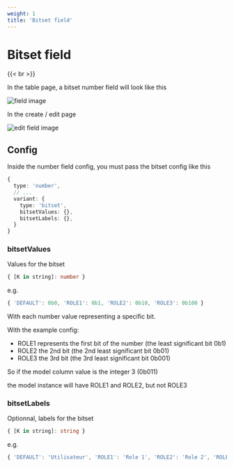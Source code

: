 ```yaml
---
weight: 1
title: 'Bitset field'
---
```


# Bitset field

{{< br >}}

In the table page, a bitset number field will look like this

![field image](/adomin/images/models/number/table_bitset.png)

In the create / edit page

![edit field image](/adomin/images/models/number/bitset.png)

## Config

Inside the number field config, you must pass the bitset config like this

```ts
{
  type: 'number',
  // ...
  variant: {
    type: 'bitset',
    bitsetValues: {},
    bitsetLabels: {},
  }
}
```

### bitsetValues

Values for the bitset

```ts
{ [K in string]: number }
```

e.g.

```ts
{ 'DEFAULT': 0b0, 'ROLE1': 0b1, 'ROLE2': 0b10, 'ROLE3': 0b100 }
```

With each number value representing a specific bit.

With the example config:

- ROLE1 represents the first bit of the number (the least significant bit 0b1)
- ROLE2 the 2nd bit (the 2nd least significant bit 0b01)
- ROLE3 the 3rd bit (the 3rd least significant bit 0b001)

So if the model column value is the integer 3 (0b011)

the model instance will have ROLE1 and ROLE2, but not ROLE3

### bitsetLabels

Optionnal, labels for the bitset

```ts
{ [K in string]: string }
```

e.g.

```ts
{ 'DEFAULT': 'Utilisateur', 'ROLE1': 'Role 1', 'ROLE2': 'Role 2', 'ROLE3': 'Role 3' }
```
